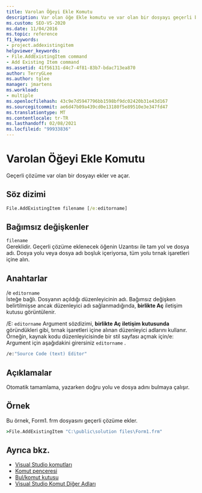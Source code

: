 ```yaml
---
title: Varolan Öğeyi Ekle Komutu
description: Var olan öğe Ekle komutu ve var olan bir dosyayı geçerli bir çözüme ekleme ve bunu açma hakkında bilgi edinin.
ms.custom: SEO-VS-2020
ms.date: 11/04/2016
ms.topic: reference
f1_keywords:
- project.addexistingitem
helpviewer_keywords:
- File.AddExistingItem command
- Add Existing Item command
ms.assetid: 41f56131-d4c7-4f81-83b7-bdac713ea870
author: TerryGLee
ms.author: tglee
manager: jmartens
ms.workload:
- multiple
ms.openlocfilehash: 43c9e7d5947796bb1598bf9dc02420b31e43d167
ms.sourcegitcommit: ae6d47b09a439cd0e13180f5e89510e3e347fd47
ms.translationtype: MT
ms.contentlocale: tr-TR
ms.lasthandoff: 02/08/2021
ms.locfileid: "99933836"
---
```

# <a name="add-existing-item-command"></a>Varolan Öğeyi Ekle Komutu
Geçerli çözüme var olan bir dosyayı ekler ve açar.

## <a name="syntax"></a>Söz dizimi

```cmd
File.AddExistingItem filename [/e:editorname]
```

## <a name="arguments"></a>Bağımsız değişkenler
`filename`\
Gereklidir. Geçerli çözüme eklenecek öğenin Uzantısı ile tam yol ve dosya adı. Dosya yolu veya dosya adı boşluk içeriyorsa, tüm yolu tırnak işaretleri içine alın.

## <a name="switches"></a>Anahtarlar
/e `editorname`\
İsteğe bağlı. Dosyanın açıldığı düzenleyicinin adı. Bağımsız değişken belirtilmişse ancak düzenleyici adı sağlanmadığında, **birlikte Aç** iletişim kutusu görüntülenir.

/E: `editorname` Argument sözdizimi, **birlikte Aç iletişim kutusunda** göründükleri gibi, tırnak işaretleri içine alınan düzenleyici adlarını kullanır. Örneğin, kaynak kodu düzenleyicisinde bir stil sayfası açmak için/e: Argument için aşağıdakini girersiniz `editorname` .

```cmd
/e:"Source Code (text) Editor"
```

## <a name="remarks"></a>Açıklamalar
Otomatik tamamlama, yazarken doğru yolu ve dosya adını bulmaya çalışır.

## <a name="example"></a>Örnek
Bu örnek, Form1. frm dosyasını geçerli çözüme ekler.

```cmd
>File.AddExistingItem "C:\public\solution files\Form1.frm"
```

## <a name="see-also"></a>Ayrıca bkz.

- [Visual Studio komutları](../../ide/reference/visual-studio-commands.md)
- [Komut penceresi](../../ide/reference/command-window.md)
- [Bul/komut kutusu](../../ide/find-command-box.md)
- [Visual Studio Komut Diğer Adları](../../ide/reference/visual-studio-command-aliases.md)
